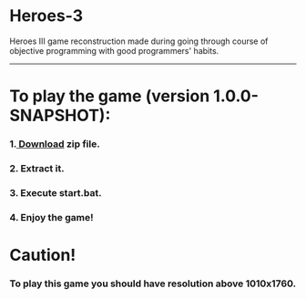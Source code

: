 # Heroes-3
Heroes III game reconstruction made during going through course of objective programming with good programmers' habits.
<hr>
<h1> To play the game (version 1.0.0-SNAPSHOT):</h1>
<h3>1.<a href="https://megawrzuta.pl/download/b118ded0671f6c708c9528eb3ad9e981.html"> Download</a> zip file.</h3> 
<h3>2. Extract it.</h3> 
<h3>3. Execute start.bat.</h3> 
<h3>4. Enjoy the game!</h3> 
<h1>Caution!</h1>
<h3>To play this game you should have resolution above 1010x1760.</h3>
